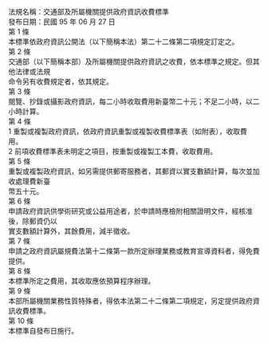 法規名稱：交通部及所屬機關提供政府資訊收費標準  
發布日期：民國 95 年 06 月 27 日  
第 1 條  
本標準依政府資訊公開法（以下簡稱本法）第二十二條第二項規定訂定之。  
第 2 條  
交通部（以下簡稱本部）及所屬機關提供政府資訊之收費，依本標準之規定。但其他法律或法規  
命令另有收費規定者，依其規定。  
第 3 條  
閱覽、抄錄或攝影政府資訊，每二小時收取費用新臺幣二十元；不足二小時，以二小時計算。  
第 4 條  
1 重製或複製政府資訊，依政府資訊重製或複製收費標準表（如附表），收取費用。  
2 前項收費標準表未明定之項目，按重製或複製工本費，收取費用。  
第 5 條  
重製或複製政府資訊，如另需提供郵寄服務者，其郵資以實支數額計算，每次並加收處理費新臺  
幣五十元。  
第 6 條  
申請政府資訊供學術研究或公益用途者，於申請時應檢附相關證明文件，經核准後，除郵資仍以  
實支數額計算外，其餘費用，減半徵收。  
第 7 條  
申請之政府資訊屬規費法第十二條第一款所定辦理業務或教育宣導資料者，得免費提供。  
第 8 條  
本標準所定之費用，其收取應依預算程序辦理。  
第 9 條  
本部所屬機關業務性質特殊者，得依本法第二十二條第二項規定，另定提供政府資訊收費標準。  
第 10 條  
本標準自發布日施行。  


